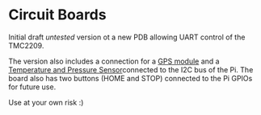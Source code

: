 # Circuit Boards

Initial draft *untested* version ot a new PDB allowing UART control of the TMC2209.

The version also includes a connection for a [GPS module](https://learn.adafruit.com/adafruit-ultimate-gps) and a [Temperature and Pressure Sensor](https://learn.adafruit.com/adafruit-am2320-temperature-humidity-i2c-sensor)connected to the I2C bus of the Pi. The board also has two buttons (HOME and STOP) connected to the Pi GPIOs for future use. 

Use at your own risk :)